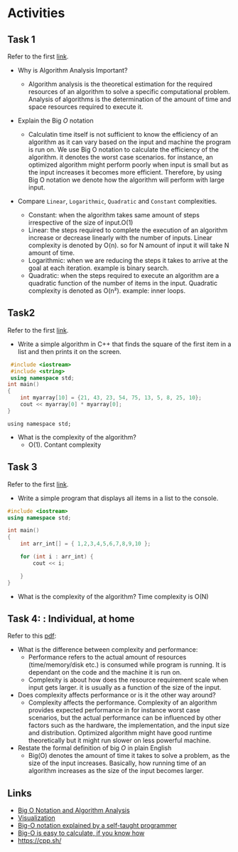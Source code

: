 # Activities

## Task 1

Refer to the first [link](#links).

- Why is Algorithm Analysis Important?
  - Algorithm analysis is the theoretical estimation for the required resources of an algorithm to solve a specific computational problem. Analysis of algorithms is the determination of the amount of time and space resources required to execute it.
  
- Explain the Big $O$ notation
  - Calculatin time itself is not sufficient to know the efficiency of an algorithm as it can vary based on the input and machine the program is run on. We use Big O notation to calculate the efficiency of the algorithm. it denotes the worst case scenarios. for instance, an optimized algorithm might perform poorly when input is small but as the input increases it becomes more efficient. Therefore, by using Big O notation we denote how the algorithm will perform with large input.
- Compare `Linear`, `Logarithmic`, `Quadratic` and `Constant` complexities.
  - Constant: when the algorithm takes same amount of steps irrespective of the size of input.O(1)
  - Linear: the steps required to complete the execution of an algorithm increase or decrease linearly with the number of inputs. Linear complexity is denoted by O(n). so for N amount of input it will take N amount of time. 
  - Logarithmic: when we are reducing the steps it takes to arrive at the goal at each iteration. example is binary search.
  - Quadratic: when the steps required to execute an algorithm are a quadratic function of the number of items in the input. Quadratic complexity is denoted as O(n²). example: inner loops. 

## Task2

Refer to the first [link](#links).

- Write a simple algorithm in C++ that finds the square of the first item in a list and then prints it on the screen.
```cpp 
 #include <iostream>
 #include <string>
 using namespace std;
int main()
{
    int myarray[10] = {21, 43, 23, 54, 75, 13, 5, 8, 25, 10};
    cout << myarray[0] * myarray[0];
}
```
    using namespace std;
- What is the complexity of the algorithm?
  - O(1). Contant complexity

## Task 3

Refer to the first [link](#links).

- Write a simple program that displays all items in a list to the console.
```cpp
#include <iostream>
using namespace std;

int main()
{
    int arr_int[] = { 1,2,3,4,5,6,7,8,9,10 };

    for (int i : arr_int) {
        cout << i;

    }
}
```

- What is the complexity of the algorithm?
Time complexity is O(N)

## Task 4: : Individual, at home

Refer to this [pdf](./big_o.pdf):

- What is the difference between complexity and performance:
    - Performance refers to the actual amount of resources (time/memory/disk etc.) is consumed while program is running. It is dependant on the code and the machine it is run on. 
    - Complexity is about how does the resource requirement scale when input gets larger. it is usually as a function of the size of the input.
- Does complexity affects performance or is it the other way around?
  - Complexity affects the performance. Complexity of an algorithm provides  expected performance in for instance worst case scenarios, but the actual performance can be influenced by other factors such as the hardware, the implementation, and the input size and distribution. Optimized algorithm might have good runtime theoretically but it might run slower on less powerful machine.
- Restate the formal definition of big $O$ in plain English
    - Big(O) denotes the amount of time it takes to solve a problem, as the size of the input increases. Basically, how running time of an algorithm increases as the size of the input becomes larger.
## Links

- [Big O Notation and Algorithm Analysis ](https://stackabuse.com/big-o-notation-and-algorithm-analysis-with-python-examples/)
- [Visualization](https://www.cs.usfca.edu/~galles/visualization/Search.html)
- [Big-O notation explained by a self-taught programmer](https://justin.abrah.ms/computer-science/big-o-notation-explained.html)
- [Big-O is easy to calculate, if you know how](https://justin.abrah.ms/computer-science/how-to-calculate-big-o.html)
- https://cpp.sh/
